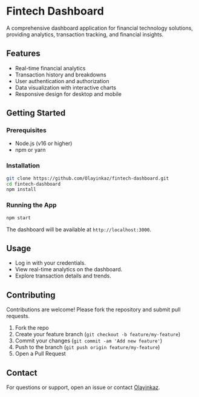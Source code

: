# Fintech Dashboard

A comprehensive dashboard application for financial technology solutions, providing analytics, transaction tracking, and financial insights.

## Features

- Real-time financial analytics
- Transaction history and breakdowns
- User authentication and authorization
- Data visualization with interactive charts
- Responsive design for desktop and mobile

## Getting Started

### Prerequisites

- Node.js (v16 or higher)
- npm or yarn

### Installation

```bash
git clone https://github.com/Olayinkaz/fintech-dashboard.git
cd fintech-dashboard
npm install
```

### Running the App

```bash
npm start
```

The dashboard will be available at `http://localhost:3000`.

## Usage

- Log in with your credentials.
- View real-time analytics on the dashboard.
- Explore transaction details and trends.

## Contributing

Contributions are welcome! Please fork the repository and submit pull requests.

1. Fork the repo
2. Create your feature branch (`git checkout -b feature/my-feature`)
3. Commit your changes (`git commit -am 'Add new feature'`)
4. Push to the branch (`git push origin feature/my-feature`)
5. Open a Pull Request


## Contact

For questions or support, open an issue or contact [Olayinkaz](https://github.com/Olayinkaz).
